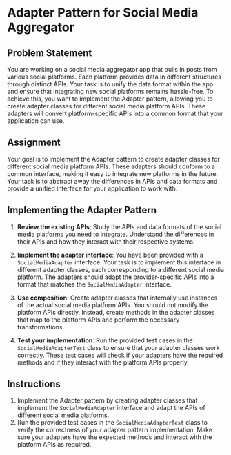 # Adapter Pattern for Social Media Aggregator

## Problem Statement
You are working on a social media aggregator app that pulls in posts from various social platforms. Each platform provides data in different structures through distinct APIs. Your task is to unify the data format within the app and ensure that integrating new social platforms remains hassle-free. To achieve this, you want to implement the Adapter pattern, allowing you to create adapter classes for different social media platform APIs. These adapters will convert platform-specific APIs into a common format that your application can use.

## Assignment
Your goal is to implement the Adapter pattern to create adapter classes for different social media platform APIs. These adapters should conform to a common interface, making it easy to integrate new platforms in the future. Your task is to abstract away the differences in APIs and data formats and provide a unified interface for your application to work with.

## Implementing the Adapter Pattern

1. **Review the existing APIs**: Study the APIs and data formats of the social media platforms you need to integrate. Understand the differences in their APIs and how they interact with their respective systems.

2. **Implement the adapter interface**: You have been provided with a `SocialMediaAdapter` interface. Your task is to implement this interface in different adapter classes, each corresponding to a different social media platform. The adapters should adapt the provider-specific APIs into a format that matches the `SocialMediaAdapter` interface.

3. **Use composition**: Create adapter classes that internally use instances of the actual social media platform APIs. You should not modify the platform APIs directly. Instead, create methods in the adapter classes that map to the platform APIs and perform the necessary transformations.

4. **Test your implementation**: Run the provided test cases in the `SocialMediaAdapterTest` class to ensure that your adapter classes work correctly. These test cases will check if your adapters have the required methods and if they interact with the platform APIs properly.

## Instructions
1. Implement the Adapter pattern by creating adapter classes that implement the `SocialMediaAdapter` interface and adapt the APIs of different social media platforms.
2. Run the provided test cases in the `SocialMediaAdapterTest` class to verify the correctness of your adapter pattern implementation. Make sure your adapters have the expected methods and interact with the platform APIs as required.